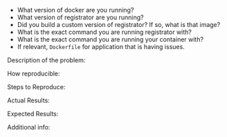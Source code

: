 - What version of docker are you running?
- What version of registrator are you running?
- Did you build a custom version of registrator? If so, what is that image?
- What is the exact command you are running registrator with?
- What is the exact command you are running your container with?
- If relevant, `Dockerfile` for application that is having issues.

Description of the problem:

How reproducible:

Steps to Reproduce:

Actual Results:

Expected Results:

Additional info:
